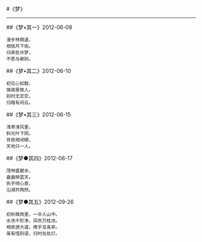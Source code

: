 
#《梦》

-----

##《梦•其一》2012-06-08
~~~
漫步林荫道，
相依月下街。
归来些许梦，
不愿与卿别。
~~~

##《梦•其二》2012-06-10

~~~
初见心如鼓，
强装是故人。
别时无恋恋，
归路有闲云。
~~~

##《梦•其三》2012-06-15
~~~
浅草清风里，
斜光叶下阴。
背依相闭眼，
天地只一人。
~~~

##《梦●其四》2012-06-17

~~~
茂林盛碧水，
盎盎映蓝天。
执手倾心意，
沿湖共陶然。
~~~

##《梦●其五》2012-09-26
~~~
初秋微雨里，一伞入山中。 
水洗千阶净，风吹万桂浓。
相依游大道，携手览高亭。
虽有惜别语，归时处处灯。
~~~